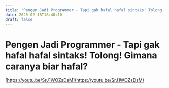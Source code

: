 ```yaml
---
title: 'Pengen Jadi Programmer - Tapi gak hafal hafal sintaks! Tolong! Gimana caranya biar hafal?'
date: 2025-02-18T18:40:10
draft: false
---
```


# Pengen Jadi Programmer - Tapi gak hafal hafal sintaks! Tolong! Gimana caranya biar hafal?

[https://youtu.be/SrJ1WOZsDsM](https://youtu.be/SrJ1WOZsDsM)
